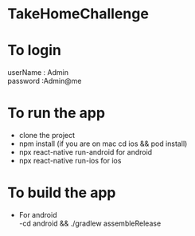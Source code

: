 # TakeHomeChallenge


# To login
userName : Admin  
password :Admin@me

# To run the app
 - clone the project
 - npm install (if you are on mac cd ios && pod install)
 - npx react-native run-android for android
 - npx react-native run-ios for ios

 # To build the app

 - For android  
    -cd android && ./gradlew assembleRelease


